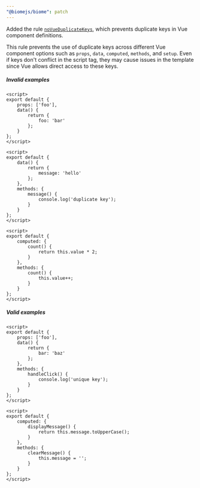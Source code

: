 ```yaml
---
"@biomejs/biome": patch
---
```


Added the rule [`noVueDuplicateKeys`](https://biomejs.dev/linter/rules/no-vue-duplicate-keys/), which prevents duplicate keys in Vue component definitions.

This rule prevents the use of duplicate keys across different Vue component options such as `props`, `data`, `computed`, `methods`, and `setup`. Even if keys don't conflict in the script tag, they may cause issues in the template since Vue allows direct access to these keys.

##### Invalid examples

```vue
<script>
export default {
    props: ['foo'],
    data() {
        return {
            foo: 'bar'
        };
    }
};
</script>
```

```vue
<script>
export default {
    data() {
        return {
            message: 'hello'
        };
    },
    methods: {
        message() {
            console.log('duplicate key');
        }
    }
};
</script>
```

```vue
<script>
export default {
    computed: {
        count() {
            return this.value * 2;
        }
    },
    methods: {
        count() {
            this.value++;
        }
    }
};
</script>
```

##### Valid examples

```vue
<script>
export default {
    props: ['foo'],
    data() {
        return {
            bar: 'baz'
        };
    },
    methods: {
        handleClick() {
            console.log('unique key');
        }
    }
};
</script>
```

```vue
<script>
export default {
    computed: {
        displayMessage() {
            return this.message.toUpperCase();
        }
    },
    methods: {
        clearMessage() {
            this.message = '';
        }
    }
};
</script>
```
